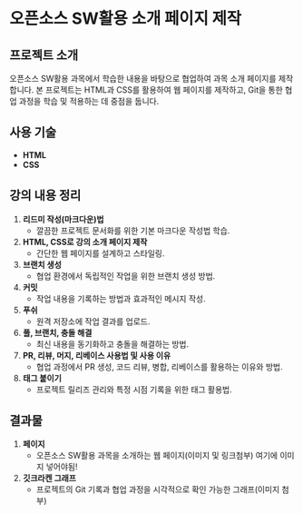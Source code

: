 # 오픈소스 SW활용 소개 페이지 제작

## 프로젝트 소개
오픈소스 SW활용 과목에서 학습한 내용을 바탕으로 협업하여 과목 소개 페이지를 제작합니다. 본 프로젝트는 HTML과 CSS를 활용하여 웹 페이지를 제작하고, Git을 통한 협업 과정을 학습 및 적용하는 데 중점을 둡니다.

## 사용 기술
- **HTML**
- **CSS**

## 강의 내용 정리
1. **리드미 작성(마크다운)법**  
   - 깔끔한 프로젝트 문서화를 위한 기본 마크다운 작성법 학습.
2. **HTML, CSS로 강의 소개 페이지 제작**  
   - 간단한 웹 페이지를 설계하고 스타일링.
3. **브랜치 생성**  
   - 협업 환경에서 독립적인 작업을 위한 브랜치 생성 방법.
4. **커밋**  
   - 작업 내용을 기록하는 방법과 효과적인 메시지 작성.
5. **푸쉬**  
   - 원격 저장소에 작업 결과를 업로드.
6. **풀, 브랜치, 충돌 해결**  
   - 최신 내용을 동기화하고 충돌을 해결하는 방법.
7. **PR, 리뷰, 머지, 리베이스 사용법 및 사용 이유**  
   - 협업 과정에서 PR 생성, 코드 리뷰, 병합, 리베이스를 활용하는 이유와 방법.
8. **태그 붙이기**  
   - 프로젝트 릴리즈 관리와 특정 시점 기록을 위한 태그 활용법.

## 결과물
1. **페이지**  
   - 오픈소스 SW활용 과목을 소개하는 웹 페이지(이미지 및 링크첨부) 여기에 이미지 넣어야됨!
2. **깃크라켄 그래프**  
   - 프로젝트의 Git 기록과 협업 과정을 시각적으로 확인 가능한 그래프(이미지 첨부)

